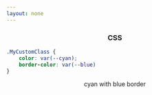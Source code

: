 ```yaml
---
layout: none
---
```


<h3 style='text-align:center'>CSS</h3>

~~~css
.MyCustomClass {
    color: var(--cyan);
    border-color: var(--blue)
}    
~~~

<div style='text-align:center'>
<style>
.MyCustomClass {
    color: var(--cyan);
    border: 1px solid var(--blue);
}
</style>
<div class='MyCustomClass'>cyan with blue border</div>
</div>
